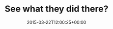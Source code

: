 ---
retweeted: false
source: <a href="http://mvilla.it/fenix" rel="nofollow">Fenix for Android</a>
entities:
  user_mentions: []
  urls: []
  symbols: []
  media:
  - expanded_url: https://twitter.com/bascht/status/579613598546305025/photo/1
    indices:
    - '25'
    - '47'
    url: http://t.co/e4JmssEcj8
    media_url: http://pbs.twimg.com/media/CAszfugW8AADfbA.jpg
    id_str: '579613597199953920'
    id: '579613597199953920'
    media_url_https: https://pbs.twimg.com/media/CAszfugW8AADfbA.jpg
    sizes:
      medium:
        w: '1200'
        h: '679'
        resize: fit
      large:
        w: '1344'
        h: '760'
        resize: fit
      thumb:
        w: '150'
        h: '150'
        resize: crop
      small:
        w: '680'
        h: '385'
        resize: fit
    type: photo
    display_url: pic.twitter.com/e4JmssEcj8
  hashtags: []
display_text_range:
- '0'
- '47'
favorite_count: '7'
id_str: '579613598546305025'
truncated: false
retweet_count: '2'
id: '579613598546305025'
possibly_sensitive: false
created_at: Sun Mar 22 12:00:25 +0000 2015
favorited: false
full_text: See what they did there?
lang: en
extended_entities:
  media:
  - expanded_url: https://twitter.com/bascht/status/579613598546305025/photo/1
    indices:
    - '25'
    - '47'
    url: http://t.co/e4JmssEcj8
    media_url: http://pbs.twimg.com/media/CAszfugW8AADfbA.jpg
    id_str: '579613597199953920'
    id: '579613597199953920'
    media_url_https: https://pbs.twimg.com/media/CAszfugW8AADfbA.jpg
    sizes:
      medium:
        w: '1200'
        h: '679'
        resize: fit
      large:
        w: '1344'
        h: '760'
        resize: fit
      thumb:
        w: '150'
        h: '150'
        resize: crop
      small:
        w: '680'
        h: '385'
        resize: fit
    type: photo
    display_url: pic.twitter.com/e4JmssEcj8
tags:
- pesos:twitter
date: '2015-03-22T12:00:25+00:00'
src: https://twitter.com/bascht/status/579613598546305025
original_url: https://twitter.com/bascht/status/579613598546305025
type: twitter_tweet
media_url: https://img.bascht.com/twitter/pbs.twimg.com/media/CAszfugW8AADfbA.jpg
text: See what they did there?
title: See what they did there?

---